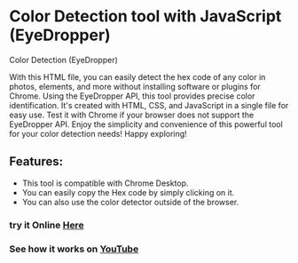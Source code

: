 # Color Detection tool with JavaScript (EyeDropper)
Color Detection (EyeDropper)

With this HTML file, you can easily detect the hex code of any color in photos, elements, and more without installing software or plugins for Chrome. Using the EyeDropper API, this tool provides precise color identification. It's created with HTML, CSS, and JavaScript in a single file for easy use. Test it with Chrome if your browser does not support the EyeDropper API. Enjoy the simplicity and convenience of this powerful tool for your color detection needs! Happy exploring!

<h2>Features:</h2>
<ul>
    <li>This tool is compatible with Chrome Desktop.</li>
    <li>You can easily copy the Hex code by simply clicking on it.</li>
    <li>You can also use the color detector outside of the browser.</li>
</ul>

<h3>try it Online <a href="https://shafiei.dev/eyedropper">Here</a></h3>
<h3>See how it works on <a href="https://www.youtube.com/watch?v=bJM1fFCREDg">YouTube</a></h3>
